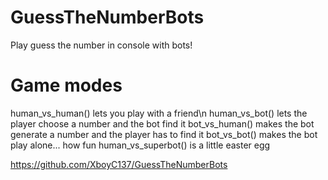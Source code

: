 # GuessTheNumberBots
Play guess the number in console with bots!

# Game modes
human_vs_human() lets you play with a friend\n
human_vs_bot() lets the player choose a number and the bot find it
bot_vs_human() makes the bot generate a number and the player has to find it
bot_vs_bot() makes the bot play alone... how fun
human_vs_superbot() is a little easter egg

https://github.com/XboyC137/GuessTheNumberBots
